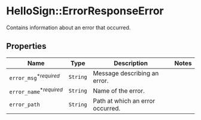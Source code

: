 # HelloSign::ErrorResponseError

Contains information about an error that occurred.

## Properties

| Name | Type | Description | Notes |
| ---- | ---- | ----------- | ----- |
| `error_msg`<sup>*_required_</sup> | ```String``` |  Message describing an error.  |  |
| `error_name`<sup>*_required_</sup> | ```String``` |  Name of the error.  |  |
| `error_path` | ```String``` |  Path at which an error occurred.  |  |

